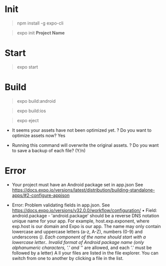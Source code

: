 # Init
> npm install -g expo-cli

> expo init **Project Name**

# Start
> expo start

# Build
> expo build:android

> expo build:ios

> expo eject

- It seems your assets have not been optimized yet.
? Do you want to optimize assets now? Yes

- Running this command will overwrite the original assets.
? Do you want to save a backup of each file? (Y/n)

# Error
- Your project must have an Android package set in app.json
See https://docs.expo.io/versions/latest/distribution/building-standalone-apps/#2-configure-appjson

- Error: Problem validating fields in app.json. See https://docs.expo.io/versions/v32.0.0/workflow/configuration/
 • Field: android.package - 'android.package' should be a reverse DNS notation unique name for your app. For example, host.exp.exponent, where exp.host is our domain and Expo is our app. The name may only contain lowercase and uppercase letters (a-z, A-Z), numbers (0-9) and underscores (_). Each component of the name should start with a lowercase letter..
Invalid format of Android package name (only alphanumeric characters, '.' and '_' are allowed, and each '.' must be followed by a letter)
A
ll your files are listed in the file explorer. You can switch from one to another by clicking a file in the list.
